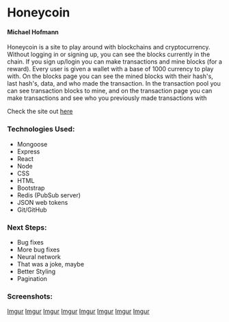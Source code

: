 # Honeycoin

#### Michael Hofmann

Honeycoin is a site to play around with blockchains and cryptocurrency. Without logging in or signing up, you can see the blocks currently in the chain. If you sign up/login you can make transactions and mine blocks (for a reward). Every user is given a wallet with a base of 1000 currency to play with. On the blocks page you can see the mined blocks with their hash's, last hash's, data, and who made the transaction. In the transaction pool you can see transaction blocks to mine, and on the transaction page you can make transactions and see who you previously made transactions with

Check the site out [here](https://honeycoin-2.herokuapp.com/)

### Technologies Used:
 * Mongoose
 * Express
 * React
 * Node
 * CSS
 * HTML
 * Bootstrap
 * Redis (PubSub server)
 * JSON web tokens
 * Git/GitHub

 ### Next Steps:
  * Bug fixes
  * More bug fixes
  * Neural network
  * That was a joke, maybe
  * Better Styling
  * Pagination

### Screenshots:
  [Imgur](https://i.imgur.com/NxzywdI.png)
  [Imgur](https://i.imgur.com/MheHjBY.png)
  [Imgur](https://i.imgur.com/XYsg9Q3.png)
  [Imgur](https://i.imgur.com/HuTJ0ub.png)
  [Imgur](https://i.imgur.com/mEzQJJB.png)
  [Imgur](https://i.imgur.com/2PDP68m.png)
  [Imgur](https://i.imgur.com/7A9edr2.png)
  [Imgur](https://i.imgur.com/xTstnNE.png)

